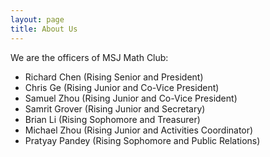 ```yaml
---
layout: page
title: About Us
---
```


We are the officers of MSJ Math Club:

- Richard Chen (Rising Senior and President)
- Chris Ge (Rising Junior and Co-Vice President)
- Samuel Zhou (Rising Junior and Co-Vice President)
- Samrit Grover (Rising Junior and Secretary)
- Brian Li (Rising Sophomore and Treasurer)
- Michael Zhou (Rising Junior and Activities Coordinator)
- Pratyay Pandey (Rising Sophomore and Public Relations)


